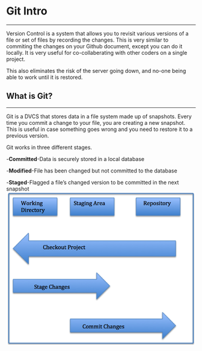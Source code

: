 # Git Intro  

---

Version Control is a system that allows you to revisit various versions of a file or set of files by recording the changes. This is very similar to commiting the changes on your Github document, except you can do it locally. It is very useful for co-collaberating with other coders on a single project.  

This also eliminates the risk of the server going down, and no-one being able to work until it is restored.  

## What is Git?  

---

Git is a DVCS that stores data in a file system made up of snapshots. Every time you commit a change to your file, you are creating a new snapshot. This is useful in case something goes wrong and you need to restore it to a previous version.  

Git works in three different stages.  

-**Committed**-Data is securely stored in a local database

-**Modified**-File has been changed but not committed to the database  

-**Staged**-Flagged a file’s changed version to be committed in the next snapshot  
![GitDiagram](GitDiagram.png)  



